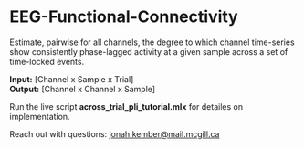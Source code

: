 # EEG-Functional-Connectivity
Estimate, pairwise for all channels, the degree to which channel time-series show consistently phase-lagged activity at a given sample across a set of time-locked events.

__Input:__ [Channel x Sample x Trial]\
__Output:__ [Channel x Channel x Sample]

Run the live script __across_trial_pli_tutorial.mlx__ for detailes on implementation.

Reach out with questions: jonah.kember@mail.mcgill.ca

